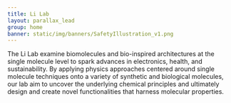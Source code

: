```yaml
---
title: Li Lab
layout: parallax_lead
group: home
banner: static/img/banners/SafetyIllustration_v1.png
---
```



The Li Lab examine biomolecules and bio-inspired architectures at the single molecule level to spark advances in electronics, health,
and sustainability. By applying physics approaches centered around single molecule techniques onto a variety of synthetic and biological molecules,
our lab aim to uncover the underlying chemical principles and
ultimately design and create novel functionalities that harness molecular properties.
